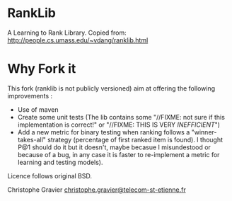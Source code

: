 RankLib
=======

A Learning to Rank Library. Copied from: http://people.cs.umass.edu/~vdang/ranklib.html

Why Fork it
===========

This fork (ranklib is not publicly versioned) aim at offering the following improvements :
- Use of maven
- Create some unit tests (The lib contains some "//FIXME: not sure if this implementation is correct!" or "//FIXME: THIS IS VERY *INEFFICIENT*")
- Add a new metric for binary testing when ranking follows a "winner-takes-all" strategy (percentage of first ranked item is found). I thought P@1 should do it but it doesn't, maybe becasue I misundestood or because of a bug, in any case it is faster to re-implement a metric for learning and testing models).

Licence follows original BSD.

Christophe Gravier <christophe.gravier@telecom-st-etienne.fr>
